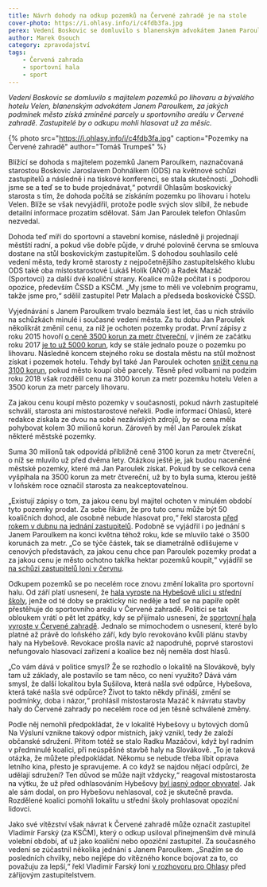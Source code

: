 ```yaml
---
title: Návrh dohody na odkup pozemků na Červené zahradě je na stole
cover-photo: https://i.ohlasy.info/i/c4fdb3fa.jpg
perex: Vedení Boskovic se domluvilo s blanenským advokátem Janem Paroulkem, za jakých podmínek město získá parcely u sportovního areálu v Červené zahradě.
author: Marek Osouch
category: zpravodajství
tags:
    - Červená zahrada
    - sportovní hala
    - sport
---
```


*Vedení Boskovic se domluvilo s majitelem pozemků po lihovaru a bývalého hotelu Velen, blanenským advokátem Janem Paroulkem, za jakých podmínek město získá zmíněné parcely u sportovního areálu v Červené zahradě. Zastupitelé by o odkupu mohli hlasovat už za měsíc.*

{% photo src="https://i.ohlasy.info/i/c4fdb3fa.jpg" caption="Pozemky na Červené zahradě" author="Tomáš Trumpeš" %}

Blížící se dohoda s majitelem pozemků Janem Paroulkem, naznačovaná starostou Boskovic Jaroslavem Dohnálkem (ODS) na květnové schůzi zastupitelů a následně i na tiskové konferenci, se stala skutečností. „Dohodli jsme se a teď se to bude projednávat,“ potvrdil Ohlasům boskovický starosta s tím, že dohoda počítá se získáním pozemku po lihovaru i hotelu Velen. Blíže se však nevyjádřil, protože podle svých slov slíbil, že nebude detailní informace prozatím sdělovat. Sám Jan Paroulek telefon Ohlasům nezvedal.

Dohoda teď míří do sportovní a stavební komise, následně ji projednají městští radní, a pokud vše dobře půjde, v druhé polovině června se smlouva dostane na stůl boskovickým zastupitelům. S dohodou souhlasilo celé vedení města, tedy kromě starosty z nejpočetnějšího zastupitelského klubu ODS také oba místostarostové Lukáš Holík (ANO) a Radek Mazáč (Sportovci) za další dvě koaliční strany. Koalice může počítat i s podporou opozice, především ČSSD a KSČM. „My jsme to měli ve volebním programu, takže jsme pro,“ sdělil zastupitel Petr Malach a předseda boskovické ČSSD.

Vyjednávání s Janem Paroulkem trvalo bezmála šest let, čas u nich strávilo na schůzkách minulé i současné vedení města. Za tu dobu Jan Paroulek několikrát změnil cenu, za niž je ochoten pozemky prodat. První zápisy z roku 2015 hovoří [o ceně 3500 korun za metr čtvereční](https://ohlasy.info/clanky/2016/01/pozemky-cervenka.html), v jiném ze začátku roku 2017 [je to už 5000 korun](https://ohlasy.info/clanky/2017/04/sportovni-kluby.html), kdy se stále jednalo pouze o pozemku po lihovaru. Následně koncem stejného roku se dostala městu na stůl možnost získat i pozemek hotelu. Tehdy byl také Jan Paroulek ochoten [snížit cenu na 3100 korun](https://ohlasy.info/clanky/2018/03/velen-prodej.html), pokud město koupí obě parcely. Těsně před volbami na podzim roku 2018 však rozdělil cenu na 3100 korun za metr pozemku hotelu Velen a 3500 korun za metr parcely lihovaru.

Za jakou cenu koupí město pozemky v současnosti, pokud návrh zastupitelé schválí, starosta ani místostarostové neřekli. Podle informací Ohlasů, které redakce získala ze dvou na sobě nezávislých zdrojů, by se cena měla pohybovat kolem 30 milionů korun. Zároveň by měl Jan Paroulek získat některé městské pozemky.

Suma 30 milionů tak odpovídá přibližně ceně 3100 korun za metr čtvereční, o níž se mluvilo už před dvěma lety. Otázkou ještě je, jak budou naceněné městské pozemky, které má Jan Paroulek získat. Pokud by se celková cena vyšplhala na 3500 korun za metr čtvereční, už by to byla suma, kterou ještě v loňském roce označil starosta za neakceptovatelnou.

„Existují zápisy o tom, za jakou cenu byl majitel ochoten v minulém období tyto pozemky prodat. Za sebe říkám, že pro tuto cenu může být 50 koaličních dohod, ale osobně nebude hlasovat pro,“ řekl starosta [před rokem v dubnu na jednání zastupitelů](https://ohlasy.info/clanky/2019/04/zastupitelstvo.html). Podobně se vyjádřil i po jednání s Janem Paroulkem na konci května téhož roku, kde se mluvilo také o 3500 korunách za metr. „Co se týče částek, tak se diametrálně odlišujeme v cenových představách, za jakou cenu chce pan Paroulek pozemky prodat a za jakou cenu je město ochotno takřka hektar pozemků koupit,“ vyjádřil se [na schůzi zastupitelů loni v červnu](https://ohlasy.info/clanky/2019/06/zastupitelstvo.html).

Odkupem pozemků se po necelém roce znovu změní lokalita pro sportovní halu. Od září platí usnesení, že [hala vyroste na Hybešově ulici u střední školy](https://ohlasy.info/clanky/2019/09/hala-hybesova.htmlhttps://ohlasy.info/clanky/2019/09/hala-hybesova.html), jenže od té doby se prakticky nic neděje a teď se na papíře opět přestěhuje do sportovního areálu v Červené zahradě. Politici se tak obloukem vrátí o pět let zpátky, kdy se přijímalo usnesení, že [sportovní hala vyroste v Červené zahradě](https://ohlasy.info/clanky/2015/11/varianty-haly.html). Jednalo se mimochodem o usnesení, které bylo platné až právě do loňského září, kdy bylo revokováno kvůli plánu stavby haly na Hybešově. Revokace prošla navíc až napodruhé, poprvé starostovi nefungovalo hlasovací zařízení a koalice bez něj neměla dost hlasů.

„Co vám dává v politice smysl? Že se rozhodlo o lokalitě na Slovákově, byly tam už základy, ale postavilo se tam něco, co není využito? Dává vám smysl, že další lokalitou byla Sušilova, která našla své odpůrce, Hybešova, která také našla své odpůrce? Život to takto někdy přináší, změní se podmínky, doba i názor,“ prohlásil místostarosta Mazáč k návratu stavby haly do Červené zahrady po necelém roce od jen těsně schválené změny.

Podle něj nemohli předpokládat, že v lokalitě Hybešovy u bytových domů Na Výsluní vznikne takový odpor místních, jaký vznikl, tedy že založí občanské sdružení. Přitom totéž se stalo Radku Mazáčovi, když byl radním v předminulé koalici, při neúspěšné stavbě haly na Slovákově. „To je taková otázka, že můžete předpokládat. Někomu se nebude třeba líbit oprava letního kina, přesto je spravujeme. A co když se najdou nějací odpůrci, že udělají sdružení? Ten důvod se může najít vždycky,“ reagoval místostarosta na výtku, že už před odhlasováním Hybešovy [byl jasný odpor obyvatel](https://forum.ohlasy.info/t/vyber-lokality-pro-sportovni-halu/325/55). Jak ale sám dodal, on pro Hybešovu nehlasoval, což je skutečně pravda. Rozdělené koalici pomohli lokalitu u střední školy prohlasovat opoziční lidovci.

Jako své vítězství však návrat k Červené zahradě může označit zastupitel Vladimír Farský (za KSČM), který o odkup usiloval přinejmenším dvě minulá volební období, ať už jako koaliční nebo opoziční zastupitel. Za současného vedení se zúčastnil několika jednání s Janem Paroulkem. „Snažím se do posledních chvilky, nebo nejlépe do vítězného konce bojovat za to, co považuju za lepší,“ řekl Vladimír Farský loni [v rozhovoru pro Ohlasy](https://ohlasy.info/clanky/2019/08/rozhovor-farsky.html) před zářijovým zastupitelstvem.
